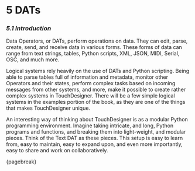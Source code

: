 # 5 DATs
### *5.1 Introduction*

Data Operators, or DATs, perform operations on data. They can edit, parse, create, send, and receive data in various forms. These forms of data can range from text strings, tables, Python scripts, XML, JSON, MIDI, Serial, OSC, and much more.

Logical systems rely heavily on the use of DATs and Python scripting. Being able to parse tables full of information and metadata, monitor other Operators and their states, perform complex tasks based on incoming messages from other systems, and more, make it possible to create rather complex systems in TouchDesigner. There will be a few simple logical systems in the examples portion of the book, as they are one of the things that makes TouchDesigner unique.

An interesting way of thinking about TouchDesigner is as a modular Python programming environment. Imagine taking intricate, and long, Python programs and functions, and breaking them into light-weight, and modular pieces. Think of the Text DAT as these pieces. This setup is easy to learn from, easy to maintain, easy to expand upon, and even more importantly, easy to share and work on collaboratively.

{pagebreak}